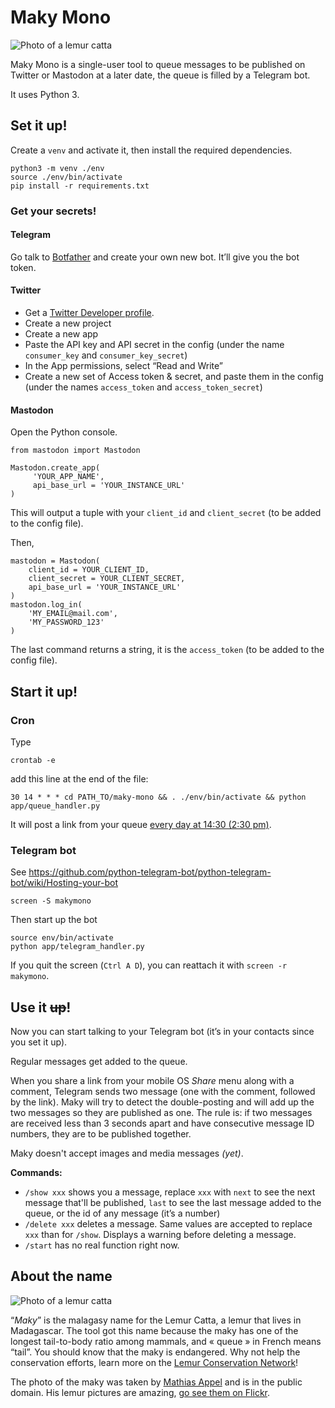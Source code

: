 # Maky Mono

![Photo of a lemur catta](https://imgur.com/ZhFK6mV)

Maky Mono is a single-user tool to queue messages to be published on Twitter or Mastodon at a later date, the queue is filled by a Telegram bot.

It uses Python 3.

## Set it up!

Create a `venv` and activate it, then install the required dependencies.

```
python3 -m venv ./env
source ./env/bin/activate
pip install -r requirements.txt
```

### Get your secrets!

#### Telegram

Go talk to [Botfather](https://t.me/botfather) and create your own new bot. It’ll give you the bot token.

#### Twitter

- Get a [Twitter Developer profile](https://developer.twitter.com/en/portal/dashboard).
- Create a new project
- Create a new app
- Paste the API key and API secret in the config (under the name `consumer_key` and `consumer_key_secret`)
- In the App permissions, select “Read and Write”
- Create a new set of Access token & secret, and paste them in the config (under the names `access_token` and `access_token_secret`)

#### Mastodon

Open the Python console.

```
from mastodon import Mastodon

Mastodon.create_app(
     'YOUR_APP_NAME',
     api_base_url = 'YOUR_INSTANCE_URL'
)
```

This will output a tuple with your `client_id` and `client_secret` (to be added to the config file).

Then,

```
mastodon = Mastodon(
    client_id = YOUR_CLIENT_ID,
    client_secret = YOUR_CLIENT_SECRET,
    api_base_url = 'YOUR_INSTANCE_URL'
)
mastodon.log_in(
    'MY_EMAIL@mail.com',
    'MY_PASSWORD_123'
)
```

The last command returns a string, it is the `access_token` (to be added to the config file).

## Start it up!

### Cron

Type 

```
crontab -e
```

add this line at the end of the file:

```
30 14 * * * cd PATH_TO/maky-mono && . ./env/bin/activate && python app/queue_handler.py
```

It will post a link from your queue 
[every day at 14:30 (2:30 pm)](https://crontab.guru/#30_14_*_*_*).


### Telegram bot

See https://github.com/python-telegram-bot/python-telegram-bot/wiki/Hosting-your-bot

```
screen -S makymono
```

Then start up the bot

```
source env/bin/activate
python app/telegram_handler.py
```

If you quit the screen (`Ctrl A D`), you can reattach it with `screen -r makymono`.

## Use it ~~up~~!

Now you can start talking to your Telegram bot (it’s in your contacts since you set it up).

Regular messages get added to the queue.

When you share a link from your mobile OS _Share_ menu along with a comment, Telegram sends two message (one with the comment, followed by the link). Maky will try to detect the double-posting and will add up the two messages so they are published as one. The rule is: if two messages are received less than 3 seconds apart and have consecutive message ID numbers, they are to be published together.

Maky doesn't accept images and media messages _(yet)_.

**Commands:**

- `/show xxx` shows you a message, replace `xxx` with `next` to see the next message that'll be published, `last` to see the last message added to the queue, or the id of any message (it’s a number)
- `/delete xxx` deletes a message. Same values are accepted to replace `xxx` than for `/show`. Displays a warning before deleting a message.
- `/start` has no real function right now.

## About the name

![Photo of a lemur catta](https://imgur.com/ZhFK6mV)

“_Maky_” is the malagasy name for the Lemur Catta, a lemur that lives in Madagascar. 
The tool got this name because the maky has one of the longest tail-to-body ratio among mammals, and « queue » in French means “tail”.
You should know that the maky is endangered. Why not help the conservation efforts, learn more on the [Lemur Conservation Network](https://www.lemurconservationnetwork.org/how-to-help/shop/)!

The photo of the maky was taken by [Mathias Appel](https://www.flickr.com/photos/mathiasappel/25911695040) and is in the public domain. His lemur pictures are amazing, [go see them on Flickr](https://www.flickr.com/photos/144285761@N05/galleries/72157679442235730/).
